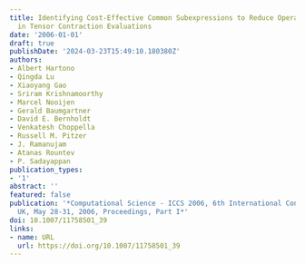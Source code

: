```yaml
---
title: Identifying Cost-Effective Common Subexpressions to Reduce Operation Count
  in Tensor Contraction Evaluations
date: '2006-01-01'
draft: true
publishDate: '2024-03-23T15:49:10.180380Z'
authors:
- Albert Hartono
- Qingda Lu
- Xiaoyang Gao
- Sriram Krishnamoorthy
- Marcel Nooijen
- Gerald Baumgartner
- David E. Bernholdt
- Venkatesh Choppella
- Russell M. Pitzer
- J. Ramanujam
- Atanas Rountev
- P. Sadayappan
publication_types:
- '1'
abstract: ''
featured: false
publication: '*Computational Science - ICCS 2006, 6th International Conference, Reading,
  UK, May 28-31, 2006, Proceedings, Part I*'
doi: 10.1007/11758501_39
links:
- name: URL
  url: https://doi.org/10.1007/11758501_39
---
```


